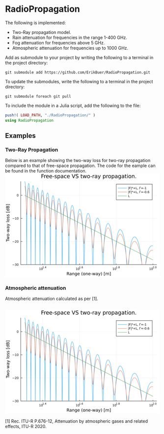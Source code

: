 # RadioPropagation
The following is implemented:
- Two-Ray propagation model.
- Rain attenuation for frequencies in the range 1-400 GHz.
- Fog attenuation for frequencies above 5 GHz.
- Atmospheric attenuation for frequencies up to 1000 GHz.

Add as submodule to your project by writing the following to a terminal in the project directory:
```
git submodule add https://github.com/ErikBuer/RadioPropagation.git
```

To update the submodules, write the following to a terminal in the project directory:
```
git submodule foreach git pull
```

To include the module in a Julia script, add the following to the file:
```julia
push!( LOAD_PATH, "./RadioPropagation/" )
using RadioPropagation
```

## Examples

### Two-Ray Propagation
Below is an example showing the two-way loss for two-ray propagation compared to that of free-space propagation.
The code for the eample can be found in the function documentation.
![Image](figures/example_figure.png?raw=true)

### Atmospheric attenuation
Atmospheric attenuation calculated as per [1].

```julia

```
![Image](figures/example_figure.png?raw=true)




[1] Rec. ITU-R P.676-12, Attenuation by atmospheric gases and related effects, ITU-R 2020.
